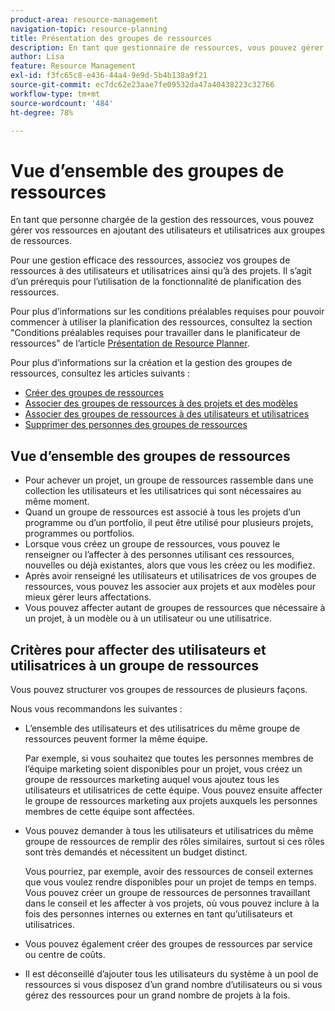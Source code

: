 ```yaml
---
product-area: resource-management
navigation-topic: resource-planning
title: Présentation des groupes de ressources
description: En tant que gestionnaire de ressources, vous pouvez gérer vos ressources en ajoutant des utilisateurs aux pools de ressources, puis en ajoutant les pools de ressources aux projets.
author: Lisa
feature: Resource Management
exl-id: f3fc65c8-e436-44a4-9e9d-5b4b138a9f21
source-git-commit: ec7dc62e23aae7fe09532da47a40438223c32766
workflow-type: tm+mt
source-wordcount: '484'
ht-degree: 78%

---
```


# Vue d’ensemble des groupes de ressources

<!--Audited: 10/2024-->

En tant que personne chargée de la gestion des ressources, vous pouvez gérer vos ressources en ajoutant des utilisateurs et utilisatrices aux groupes de ressources.

Pour une gestion efficace des ressources, associez vos groupes de ressources à des utilisateurs et utilisatrices ainsi qu’à des projets. Il s’agit d’un prérequis pour l’utilisation de la fonctionnalité de planification des ressources.

Pour plus d’informations sur les conditions préalables requises pour pouvoir commencer à utiliser la planification des ressources, consultez la section &quot;Conditions préalables requises pour travailler dans le planificateur de ressources&quot; de l’article [Présentation de Resource Planner](../../../resource-mgmt/resource-planning/get-started-resource-planner.md).

Pour plus d’informations sur la création et la gestion des groupes de ressources, consultez les articles suivants :

* [Créer des groupes de ressources](../../../resource-mgmt/resource-planning/resource-pools/create-resource-pools.md)
* [Associer des groupes de ressources à des projets et des modèles](../../../resource-mgmt/resource-planning/resource-pools/associate-resource-pools-with-projects-and-templates.md)
* [Associer des groupes de ressources à des utilisateurs et utilisatrices](../../../resource-mgmt/resource-planning/resource-pools/associate-resource-pools-with-users.md)
* [Supprimer des personnes des groupes de ressources](../../../resource-mgmt/resource-planning/resource-pools/remove-users-from-resource-pool.md)

## Vue d’ensemble des groupes de ressources

* Pour achever un projet, un groupe de ressources rassemble dans une collection les utilisateurs et les utilisatrices qui sont nécessaires au même moment.
* Quand un groupe de ressources est associé à tous les projets d’un programme ou d’un portfolio, il peut être utilisé pour plusieurs projets, programmes ou portfolios.
* Lorsque vous créez un groupe de ressources, vous pouvez le renseigner ou l’affecter à des personnes utilisant ces ressources, nouvelles ou déjà existantes, alors que vous les créez ou les modifiez.
* Après avoir renseigné les utilisateurs et utilisatrices de vos groupes de ressources, vous pouvez les associer aux projets et aux modèles pour mieux gérer leurs affectations.
* Vous pouvez affecter autant de groupes de ressources que nécessaire à un projet, à un modèle ou à un utilisateur ou une utilisatrice.

## Critères pour affecter des utilisateurs et utilisatrices à un groupe de ressources

Vous pouvez structurer vos groupes de ressources de plusieurs façons.

Nous vous recommandons les suivantes :

* L’ensemble des utilisateurs et des utilisatrices du même groupe de ressources peuvent former la même équipe.

  Par exemple, si vous souhaitez que toutes les personnes membres de l’équipe marketing soient disponibles pour un projet, vous créez un groupe de ressources marketing auquel vous ajoutez tous les utilisateurs et utilisatrices de cette équipe. Vous pouvez ensuite affecter le groupe de ressources marketing aux projets auxquels les personnes membres de cette équipe sont affectées.

* Vous pouvez demander à tous les utilisateurs et utilisatrices du même groupe de ressources de remplir des rôles similaires, surtout si ces rôles sont très demandés et nécessitent un budget distinct.

  Vous pourriez, par exemple, avoir des ressources de conseil externes que vous voulez rendre disponibles pour un projet de temps en temps. Vous pouvez créer un groupe de ressources de personnes travaillant dans le conseil et les affecter à vos projets, où vous pouvez inclure à la fois des personnes internes ou externes en tant qu’utilisateurs et utilisatrices.

* Vous pouvez également créer des groupes de ressources par service ou centre de coûts.
* Il est déconseillé d’ajouter tous les utilisateurs du système à un pool de ressources si vous disposez d’un grand nombre d’utilisateurs ou si vous gérez des ressources pour un grand nombre de projets à la fois.





